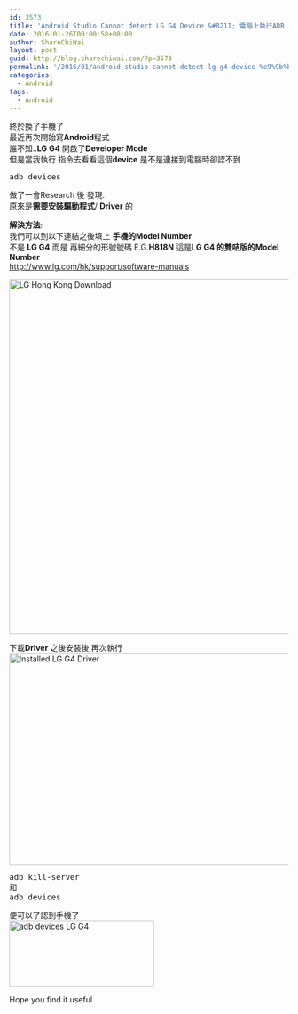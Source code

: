 ```yaml
---
id: 3573
title: 'Android Studio Cannot detect LG G4 Device &#8211; 電腦上執行ADB devices認不到 LG G4'
date: 2016-01-26T00:00:58+08:00
author: ShareChiWai
layout: post
guid: http://blog.sharechiwai.com/?p=3573
permalink: '/2016/01/android-studio-cannot-detect-lg-g4-device-%e9%9b%bb%e8%85%a6%e4%b8%8a%e5%9f%b7%e8%a1%8cadb-devices%e8%aa%8d%e4%b8%8d%e5%88%b0-lg-g4/'
categories:
  - Android
tags:
  - Android
---
```

終於換了手機了  
最近再次開始寫**Android**程式  
誰不知..**LG G4** 開啟了**Developer Mode**  
但是當我執行 指令去看看這個**device** 是不是連接到電腦時卻認不到

<pre>adb devices
</pre>

做了一會Research 後 發現.  
原來是**需要安裝驅動程式**/ **Driver** 的

**解決方法**:  
我們可以到以下連結之後填上 **手機的Model Number**  
不是 **LG G4** 而是 再細分的形號號碼 E.G.**H818N** 這是L**G G4 的雙咭版的Model Number**  
<a href="http://www.lg.com/hk/support/software-manuals" target="_blank">http://www.lg.com/hk/support/software-manuals</a>

<img class="alignnone" src="https://i1.wp.com/farm2.static.flickr.com/1595/24718242661_9a4518df25_z.jpg?resize=593%2C640" alt="LG Hong Kong Download " width="593" height="640" data-recalc-dims="1" /> 

下載**Driver** 之後安裝後 再次執行  
<img class="alignnone" src="https://i0.wp.com/farm2.static.flickr.com/1457/24454716150_2f62381f92_z.jpg?resize=625%2C382" alt="Installed LG G4 Driver" width="625" height="382" data-recalc-dims="1" /> 

<pre>adb kill-server
和
adb devices
</pre>

便可以了認到手機了  
<img class="alignnone" src="https://i0.wp.com/farm2.static.flickr.com/1615/24724041406_d0b2280ac0_z.jpg?resize=261%2C120" alt="adb devices LG G4" width="261" height="120" data-recalc-dims="1" /> 

Hope you find it useful